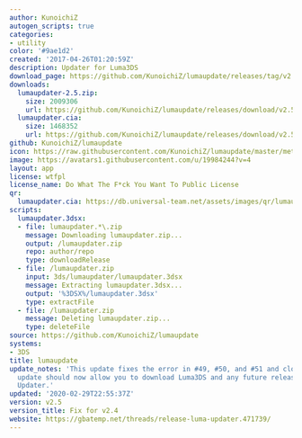 ```yaml
---
author: KunoichiZ
autogen_scripts: true
categories:
- utility
color: '#9ae1d2'
created: '2017-04-26T01:20:59Z'
description: Updater for Luma3DS
download_page: https://github.com/KunoichiZ/lumaupdate/releases/tag/v2.5
downloads:
  lumaupdater-2.5.zip:
    size: 2009306
    url: https://github.com/KunoichiZ/lumaupdate/releases/download/v2.5/lumaupdater-2.5.zip
  lumaupdater.cia:
    size: 1468352
    url: https://github.com/KunoichiZ/lumaupdate/releases/download/v2.5/lumaupdater.cia
github: KunoichiZ/lumaupdate
icon: https://raw.githubusercontent.com/KunoichiZ/lumaupdate/master/meta/icon.png
image: https://avatars1.githubusercontent.com/u/19984244?v=4
layout: app
license: wtfpl
license_name: Do What The F*ck You Want To Public License
qr:
  lumaupdater.cia: https://db.universal-team.net/assets/images/qr/lumaupdater.cia.png
scripts:
  lumaupdater.3dsx:
  - file: lumaupdater.*\.zip
    message: Downloading lumaupdater.zip...
    output: /lumaupdater.zip
    repo: author/repo
    type: downloadRelease
  - file: /lumaupdater.zip
    input: 3ds/lumaupdater/lumaupdater.3dsx
    message: Extracting lumaupdater.3dsx...
    output: '%3DSX%/lumaupdater.3dsx'
    type: extractFile
  - file: /lumaupdater.zip
    message: Deleting lumaupdater.zip...
    type: deleteFile
source: https://github.com/KunoichiZ/lumaupdate
systems:
- 3DS
title: lumaupdate
update_notes: 'This update fixes the error in #49, #50, and #51 and closes #49. This
  update should now allow you to download Luma3DS and any future releases of Luma
  Updater.'
updated: '2020-02-29T22:55:37Z'
version: v2.5
version_title: Fix for v2.4
website: https://gbatemp.net/threads/release-luma-updater.471739/
---
```

